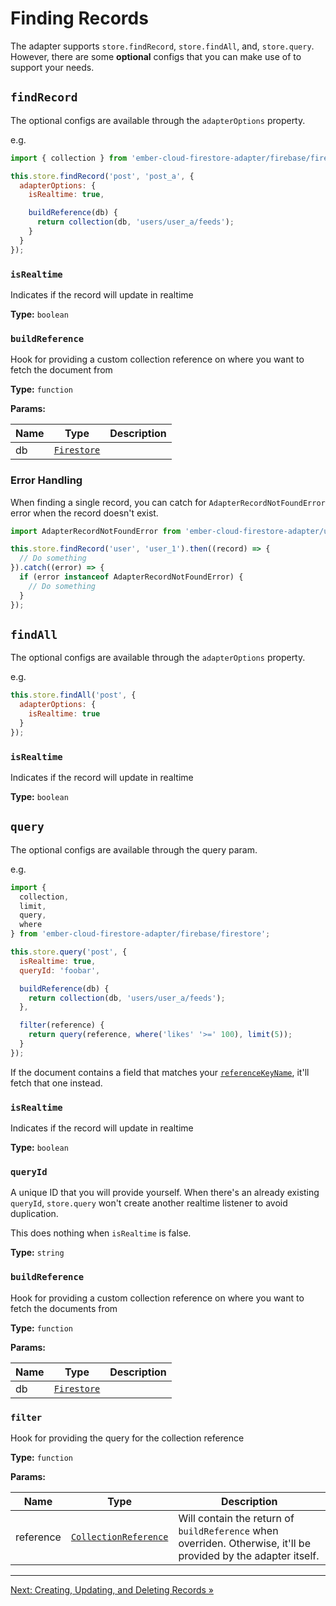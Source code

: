 # Finding Records

The adapter supports `store.findRecord`, `store.findAll`, and, `store.query`. However, there are some **optional** configs that you can make use of to support your needs.

## `findRecord`

The optional configs are available through the `adapterOptions` property.

e.g.

```javascript
import { collection } from 'ember-cloud-firestore-adapter/firebase/firestore';

this.store.findRecord('post', 'post_a', {
  adapterOptions: {
    isRealtime: true,

    buildReference(db) {
      return collection(db, 'users/user_a/feeds');
    }
  }
});
```

### `isRealtime`

Indicates if the record will update in realtime

**Type:** `boolean`

### `buildReference`

Hook for providing a custom collection reference on where you want to fetch the document from

**Type:** `function`

**Params:**

| Name | Type                                                                                                         | Description |
| ---- | ------------------------------------------------------------------------------------------------------------ | ----------- |
| db   | [`Firestore`](https://firebase.google.com/docs/reference/js/firestore_.firestore) |             |

### Error Handling

When finding a single record, you can catch for `AdapterRecordNotFoundError` error when the record doesn't exist.

```javascript
import AdapterRecordNotFoundError from 'ember-cloud-firestore-adapter/utils/custom-errors';

this.store.findRecord('user', 'user_1').then((record) => {
  // Do something
}).catch((error) => {
  if (error instanceof AdapterRecordNotFoundError) {
    // Do something
  }
});
```

## `findAll`

The optional configs are available through the `adapterOptions` property.

e.g.

```javascript
this.store.findAll('post', {
  adapterOptions: {
    isRealtime: true
  }
});
```

### `isRealtime`

Indicates if the record will update in realtime

**Type:** `boolean`

## `query`

The optional configs are available through the query param.

e.g.

```javascript
import {
  collection,
  limit,
  query,
  where
} from 'ember-cloud-firestore-adapter/firebase/firestore';

this.store.query('post', {
  isRealtime: true,
  queryId: 'foobar',

  buildReference(db) {
    return collection(db, 'users/user_a/feeds');
  },

  filter(reference) {
    return query(reference, where('likes' '>=' 100), limit(5));
  }
});
```

If the document contains a field that matches your [`referenceKeyName`](getting-started#adapter-settings), it'll fetch that one instead.

### `isRealtime`

Indicates if the record will update in realtime

**Type:** `boolean`

### `queryId`

A unique ID that you will provide yourself. When there's an already existing `queryId`, `store.query` won't create another realtime listener to avoid duplication.

This does nothing when `isRealtime` is false.

**Type:** `string`

### `buildReference`

Hook for providing a custom collection reference on where you want to fetch the documents from

**Type:** `function`

**Params:**

| Name | Type                                                                                                         | Description |
| ---- | ------------------------------------------------------------------------------------------------------------ | ----------- |
| db   | [`Firestore`](https://firebase.google.com/docs/reference/js/firestore_.firestore) |             |

### `filter`

Hook for providing the query for the collection reference

**Type:** `function`

**Params:**

| Name      | Type                                                                                                                             | Description                                                                                                     |
| --------- | -------------------------------------------------------------------------------------------------------------------------------- | --------------------------------------------------------------------------------------------------------------- |
| reference | [`CollectionReference`](https://firebase.google.com/docs/reference/js/firestore_.collectionreference) | Will contain the return of `buildReference` when overriden. Otherwise, it'll be provided by the adapter itself. |

---

[Next: Creating, Updating, and Deleting Records »](create-update-delete-records.md)
